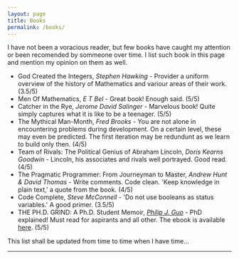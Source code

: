 ```yaml
---
layout: page
title: Books
permalink: /books/
---
```


I have not been a voracious reader, but few books have caught my attention or been recomended by sommeone over time. I list such book in this page and mention my opinion on them as well. 

* God Created the Integers, *Stephen Hawking* - Provider a uniform overview of the history of Mathematics and variour areas of their work. (3.5/5) 
* Men Of Mathematics, *E T Bel* - Great book! Enough said. (5/5)
* Catcher in the Rye, *Jerome David Salinger* - Marvelous book! Quite simply captures what it is like to be a teenager. (5/5)
* The Mythical Man-Month, *Fred Brooks* - You are not alone in encountering problems during development. On a certain level, these may even be predicted. The first iteration may be redundunt as we learn to build only then. (4/5) 
* Team of Rivals: The Political Genius of Abraham Lincoln, *Doris Kearns Goodwin* - Lincoln, his associates and rivals well portrayed. Good read. (4/5)
* The Pragmatic Programmer: From Journeyman to Master, *Andrew Hunt & David Thomas* - Write comments. Code clean. 'Keep knowledge in plain text,' a quote from the book. (4/5) 
* Code Complete, *Steve McConnell* - 'Do not use booleans as status variables.' A good primer. (3.5/5)
* THE PH.D. GRIND: A Ph.D. Student Memoir, [*Philip J. Guo*](http://pgbovine.net/PhD-memoir.htm) - PhD explained! Must read for aspirants and all other. The ebook is available [here](http://pgbovine.net/PhD-memoir/pguo-PhD-grind.pdf). (5/5)

This list shall be updated from time to time when I have time...

<hr/>
